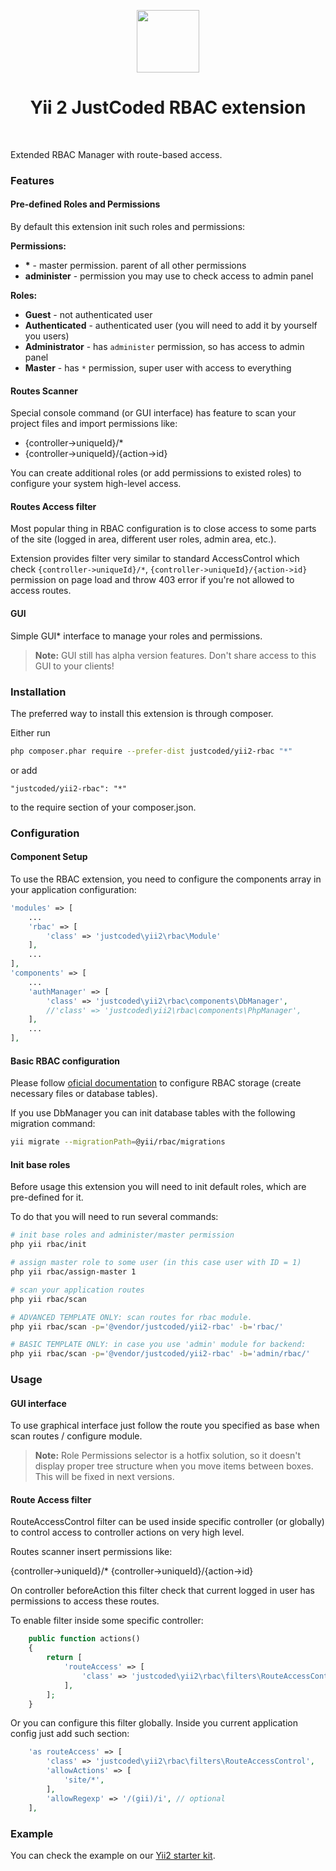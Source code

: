 <p align="center">
    <a href="https://github.com/yiisoft" target="_blank">
        <img src="https://avatars0.githubusercontent.com/u/993323" height="100px">
    </a>
    <h1 align="center">Yii 2 JustCoded RBAC extension</h1>
    <br>
</p>

Extended RBAC Manager with route-based access.

### Features

#### Pre-defined Roles and Permissions

By default this extension init such roles and permissions:

__Permissions:__

* __\*__ - master permission. parent of all other permissions 
* __administer__ - permission you may use to check access to admin panel

__Roles:__

* __Guest__ - not authenticated user
* __Authenticated__ - authenticated user (you will need to add it by yourself you users)
* __Administrator__ - has `administer` permission, so has access to admin panel
* __Master__ - has `*` permission, super user with access to everything

#### Routes Scanner

Special console command (or GUI interface) has feature to scan your project files and import permissions like:

* {controller->uniqueId}/*
* {controller->uniqueId}/{action->id}

You can create additional roles (or add permissions to existed roles) to configure your system high-level access.

#### Routes Access filter

Most popular thing in RBAC configuration is to close access to some parts of the site (logged in area, 
different user roles, admin area, etc.).

Extension provides filter very similar to standard AccessControl which check `{controller->uniqueId}/*`, 
`{controller->uniqueId}/{action->id}` permission on page load and throw 403 error if you're not allowed
to access routes.

#### GUI

Simple GUI* interface to manage your roles and permissions.

> **Note:** GUI still has alpha version features. Don't share access to this GUI to your clients!

### Installation

The preferred way to install this extension is through composer.

Either run

```bash
php composer.phar require --prefer-dist justcoded/yii2-rbac "*"
```

or add

```
"justcoded/yii2-rbac": "*"
```

to the require section of your composer.json.

### Configuration

#### Component Setup

To use the RBAC extension, you need to configure the components array in your application configuration:

```php
'modules' => [
	...
	'rbac' => [
		'class' => 'justcoded\yii2\rbac\Module'
	],
	...
],
'components' => [
	...
	'authManager' => [
		'class' => 'justcoded\yii2\rbac\components\DbManager',
		//'class' => 'justcoded\yii2\rbac\components\PhpManager',
	],
	...
],
```

#### Basic RBAC configuration

Please follow [oficial documentation](http://www.yiiframework.com/doc-2.0/guide-security-authorization.html#configuring-rbac)
to configure RBAC storage (create necessary files or database tables).

If you use DbManager you can init database tables with the following migration command:
 
```bash
yii migrate --migrationPath=@yii/rbac/migrations
```

#### Init base roles

Before usage this extension you will need to init default roles, which are pre-defined for it.

To do that you will need to run several commands:

```bash
# init base roles and administer/master permission 
php yii rbac/init

# assign master role to some user (in this case user with ID = 1)
php yii rbac/assign-master 1

# scan your application routes
php yii rbac/scan

# ADVANCED TEMPLATE ONLY: scan routes for rbac module.
php yii rbac/scan -p='@vendor/justcoded/yii2-rbac' -b='rbac/'

# BASIC TEMPLATE ONLY: in case you use 'admin' module for backend:
php yii rbac/scan -p='@vendor/justcoded/yii2-rbac' -b='admin/rbac/'
```


### Usage

#### GUI interface

To use graphical interface just follow the route you specified as base when scan routes / configure module.

> **Note:** Role Permissions selector is a hotfix solution, so it doesn't display proper tree structure when
you move items between boxes.
> This will be fixed in next versions.

#### Route Access filter

RouteAccessControl filter can be used inside specific controller (or globally) to control access to 
controller actions on very high level.

Routes scanner insert permissions like:

{controller->uniqueId}/*
{controller->uniqueId}/{action->id}

On controller beforeAction this filter check that current logged in user has permissions to access these routes. 

To enable filter inside some specific controller:

```php
	public function actions()
	{
		return [
			'routeAccess' => [
				'class' => 'justcoded\yii2\rbac\filters\RouteAccessControl',
			],
		];
	}
```

Or you can configure this filter globally. Inside you current application config just add such section:

```php
	'as routeAccess' => [
		'class' => 'justcoded\yii2\rbac\filters\RouteAccessControl',
		'allowActions' => [
			'site/*',
		],
		'allowRegexp' => '/(gii)/i', // optional
	],
```

### Example

You can check the example on our [Yii2 starter kit](https://github.com/justcoded/yii2-starter).